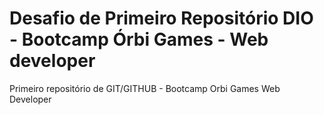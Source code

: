 # Desafio de Primeiro Repositório DIO - Bootcamp Órbi Games - Web developer
Primeiro repositório de GIT/GITHUB - Bootcamp Orbi Games Web Developer

